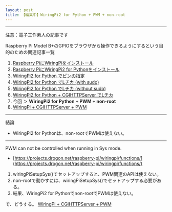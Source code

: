 ```yaml
---
layout: post
title: 【編集中】WiringPi2 for Python + PWM + non-root
---
```


------------------------------------
注意：電子工作素人の記事です

Raspberry Pi Model B+のGPIOをブラウザから操作できるようにするという目的のための関連記事一覧

1. [Raspberry PiにWiringPiをインストール](../000000/)
2. [Raspberry PiにWiringPi2 for Pythonをインストール](../000001/)
3. [WiringPi2 for Python でピンの指定](../000002/)
4. [WiringPi2 for Python でLチカ (with sudo)](../000003/)
5. [WiringPi2 for Python でLチカ (without sudo)](../000004/)
6. [WiringPi2 for Python + CGIHTTPServer でLチカ](../000005/)
7. 今回 ＞ __WiringPi2 for Python + PWM + non-root__
8. [WiringPi + CGIHTTPServer + PWM](../000007/)

------------------------------------

結論

+ WiringPi2 for Pythonは、non-rootでPWMは使えない。

------------------------------------


PWM can not be controlled when running in Sys mode.

+ [https://projects.drogon.net/raspberry-pi/wiringpi/functions/](https://projects.drogon.net/raspberry-pi/wiringpi/functions/)


1. wiringPiSetupSys()でセットアップすると、PWM関連のAPIは使えない。
2. non-rootで動かすには、wiringPiSetupSys()でセットアップする必要がある。
3. 結果、WiringPi2 for Pythonでnon-rootでPWMは使えない。

で、どうする。
[WiringPi + CGIHTTPServer + PWM](../000007/)
